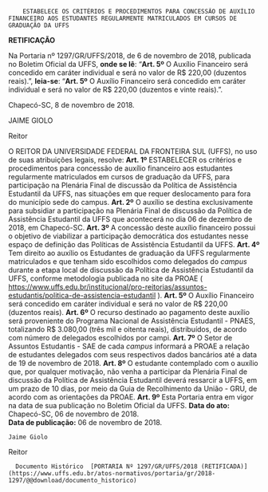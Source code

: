        ESTABELECE OS CRITÉRIOS E PROCEDIMENTOS PARA CONCESSÃO DE AUXÍLIO FINANCEIRO AOS ESTUDANTES REGULARMENTE MATRICULADOS EM CURSOS DE GRADUAÇÃO DA UFFS  

  **RETIFICAÇÃO**

  Na Portaria nº 1297/GR/UFFS/2018, de 6 de novembro de 2018, publicada no Boletim Oficial da UFFS, **onde se lê**: “**Art. 5º** O Auxílio Financeiro será concedido em caráter individual e será no valor de R$ 220,00 (duzentos reais).”, **leia-se**: “**Art. 5º** O Auxílio Financeiro será concedido em caráter individual e será no valor de R$ 220,00 (duzentos e vinte reais).”.

  

 Chapecó-SC, 8 de novembro de 2018.

   JAIME GIOLO

 Reitor

  O REITOR DA UNIVERSIDADE FEDERAL DA FRONTEIRA SUL (UFFS), no uso de suas atribuições legais, resolve:   **Art. 1º** ESTABELECER os critérios e procedimentos para concessão de auxílio financeiro aos estudantes regularmente matriculados em cursos de graduação da UFFS, para participação na Plenária Final de discussão da Política de Assistência Estudantil da UFFS, nas situações em que requer deslocamento para fora do município sede do campus.   **Art. 2º** O auxílio se destina exclusivamente para subsidiar a participação na Plenária Final de discussão da Política de Assistência Estudantil da UFFS que acontecerá no dia 06 de dezembro de 2018, em Chapecó-SC.   **Art. 3º** A concessão deste auxílio financeiro possui o objetivo de viabilizar a participação democrática dos estudantes nesse espaço de definição das Políticas de Assistência Estudantil da UFFS.   **Art. 4º** Tem direito ao auxílio os Estudantes de graduação da UFFS regularmente matriculados e que tenham sido escolhidos como delegados do *campus* durante a etapa local de discussão da Política de Assistência Estudantil da UFFS, conforme metodologia publicada no site da PROAE ( <https://www.uffs.edu.br/institucional/pro-reitorias/assuntos-estudantis/politica-de-assistencia-estudantil> ).   **Art. 5º** O Auxílio Financeiro será concedido em caráter individual e será no valor de R$ 220,00 (duzentos reais).   **Art. 6º** O recurso destinado ao pagamento deste auxílio será proveniente do Programa Nacional de Assistência Estudantil - PNAES, totalizando R$ 3.080,00 (três mil e oitenta reais), distribuídos, de acordo com número de delegados escolhidos por campi.   **Art. 7º** O Setor de Assuntos Estudantis - SAE de cada *campus* informará a PROAE a relação de estudantes delegados com seus respectivos dados bancários até a data de 19 de novembro de 2018.   **Art. 8º** O estudante contemplado com o auxílio que, por qualquer motivação, não venha a participar da Plenária Final de discussão da Política de Assistência Estudantil deverá ressarcir a UFFS, em um prazo de 10 dias, por meio da Guia de Recolhimento da União - GRU, de acordo com as orientações da PROAE.   **Art. 9º** Esta Portaria entra em vigor na data de sua publicação no Boletim Oficial da UFFS.      **Data do ato:** Chapecó-SC, 06 de novembro de 2018.   
 **Data de publicação:**  06 de novembro de 2018. 

    Jaime Giolo   
 Reitor 

      Documento Histórico  [PORTARIA Nº 1297/GR/UFFS/2018 (RETIFICADA)](https://www.uffs.edu.br/atos-normativos/portaria/gr/2018-1297/@@download/documento_historico)     
      